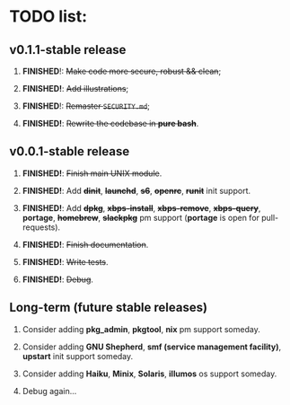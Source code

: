 # TODO list:

## v0.1.1-stable release

1) **FINISHED**!: ~~Make code more secure, robust && clean~~;

2) **FINISHED!**: ~~Add illustrations~~;

3) **FINISHED**!: ~~Remaster `SECURITY.md`~~;

4) **FINISHED!**: ~~Rewrite the codebase in **pure bash**~~.

## v0.0.1-stable release

1) **FINISHED!**: ~~Finish main UNIX module~~.

2) **FINISHED!**: Add ~~**dinit**~~, ~~**launchd**~~, ~~**s6**~~, ~~**openrc**~~, ~~**runit**~~ init support.

3) **FINISHED!**: Add ~~**dpkg**~~, ~~**xbps-install**~~, ~~**xbps-remove**~~, ~~**xbps-query**~~, **portage**, ~~**homebrew**~~, ~~**slackpkg**~~ pm support (**portage** is open for pull-requests).

4) **FINISHED!**: ~~Finish documentation~~.

5) **FINISHED!**: ~~Write tests~~.

6) **FINISHED!**: ~~Debug~~.

## Long-term (future stable releases)

1) Consider adding **pkg_admin**, **pkgtool**, **nix** pm support someday.

2) Consider adding **GNU Shepherd**, **smf (service management facility)**, **upstart** init support someday.

3) Consider adding **Haiku**, **Minix**, **Solaris**, **illumos** os support someday.

4) Debug again...
